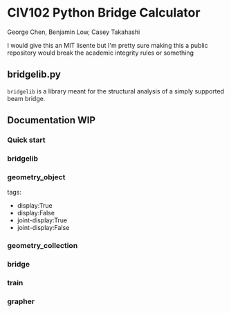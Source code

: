 # CIV102 Python Bridge Calculator

George Chen, Benjamin Low, Casey Takahashi

I would give this an MIT lisente but I'm pretty sure making this a public repository would break the academic integrity rules or something

## bridgelib.py

`bridgelib` is a library meant for the structural analysis of a simply supported beam bridge.

## Documentation WIP

### Quick start

### bridgelib

### geometry_object

tags:
- display:True
- display:False
- joint-display:True
- joint-display:False

### geometry_collection

### bridge

### train

### grapher